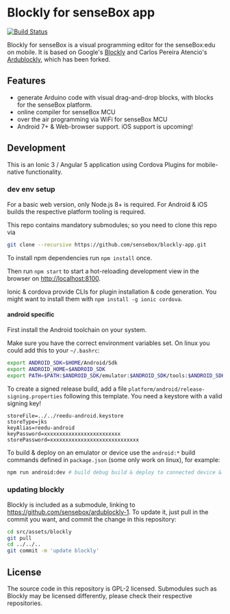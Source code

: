 # Blockly for senseBox app
[![Build Status](https://travis-ci.org/sensebox/blockly-app.svg?branch=master)](https://travis-ci.org/sensebox/blockly-app)

Blockly for senseBox is a visual programming editor for the senseBox:edu on mobile.
It is based on Google's [Blockly](https://developers.google.com/blockly/) and Carlos Pereira Atencio's [Ardublockly](https://github.com/carlosperate/ardublockly), which has been forked.

## Features
- generate Arduino code with visual drag-and-drop blocks, with blocks for the senseBox platform.
- online compiler for senseBox MCU
- over the air programming via WiFi for senseBox MCU
- Android 7+ & Web-browser support. iOS support is upcoming!

## Development
This is an Ionic 3 / Angular 5 application using Cordova Plugins for mobile-native functionality.


### dev env setup
For a basic web version, only Node.js 8+ is required.
For Android & iOS builds the respective platform tooling is required.

This repo contains mandatory submodules; so you need to clone this repo via
```sh
git clone --recursive https://github.com/sensebox/blockly-app.git
```

To install npm dependencies run `npm install` once.

Then run `npm start` to start a hot-reloading development view in the browser on <http://localhost:8100>.

Ionic & cordova provide CLIs for plugin installation & code generation. You might want to install them with `npm install -g ionic cordova`.

#### android specific
First install the Android toolchain on your system.

Make sure you have the correct environment variables set.
On linux you could add this to your `~/.bashrc`:
```bash
export ANDROID_SDK=$HOME/Android/Sdk
export ANDROID_HOME=$ANDROID_SDK
export PATH=$PATH:$ANDROID_SDK/emulator:$ANDROID_SDK/tools:$ANDROID_SDK/tools/bin:$ANDROID_SDK/platform-tools:$ANDROID_SDK/build-tools/28.0.3
```

To create a signed release build, add a file `platform/android/release-signing.properties` following this template.
You need a keystore with a valid signing key!

```properties
storeFile=../../reedu-android.keystore
storeType=jks
keyAlias=reedu-android
keyPassword=xxxxxxxxxxxxxxxxxxxxxxxxx
storePassword=xxxxxxxxxxxxxxxxxxxxxxxxxxxxx
```

To build & deploy on an emulator or device use the `android:*` build commands defined in `package.json` (some only work on linux), for example:
```bash
npm run android:dev # build debug build & deploy to connected device & restart app
```

### updating blockly
Blockly is included as a submodule, linking to <https://github.com/sensebox/ardublockly-1>.
To update it, just pull in the commit you want, and commit the change in this repository:
```bash
cd src/assets/blockly
git pull
cd ../../..
git commit -m 'update blockly'
```

## License
The source code in this repository is GPL-2 licensed.
Submodules such as Blockly may be licensed differently, please check their respective repositories.
